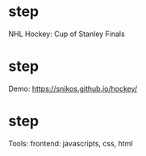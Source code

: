# step
NHL Hockey: Cup of Stanley Finals
# step
Demo: https://snikos.github.io/hockey/
# step
Tools: frontend: javascripts, css, html